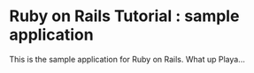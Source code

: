 # Ruby on Rails Tutorial : sample application

This is the sample application for Ruby on Rails. What up Playa...